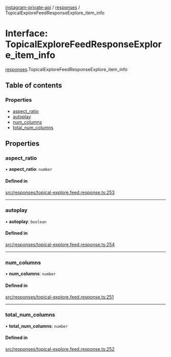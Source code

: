 [instagram-private-api](../../README.md) / [responses](../../modules/responses.md) / TopicalExploreFeedResponseExplore_item_info

# Interface: TopicalExploreFeedResponseExplore\_item\_info

[responses](../../modules/responses.md).TopicalExploreFeedResponseExplore_item_info

## Table of contents

### Properties

- [aspect\_ratio](TopicalExploreFeedResponseExplore_item_info.md#aspect_ratio)
- [autoplay](TopicalExploreFeedResponseExplore_item_info.md#autoplay)
- [num\_columns](TopicalExploreFeedResponseExplore_item_info.md#num_columns)
- [total\_num\_columns](TopicalExploreFeedResponseExplore_item_info.md#total_num_columns)

## Properties

### aspect\_ratio

• **aspect\_ratio**: `number`

#### Defined in

[src/responses/topical-explore.feed.response.ts:253](https://github.com/Nerixyz/instagram-private-api/blob/4971f34/src/responses/topical-explore.feed.response.ts#L253)

___

### autoplay

• **autoplay**: `boolean`

#### Defined in

[src/responses/topical-explore.feed.response.ts:254](https://github.com/Nerixyz/instagram-private-api/blob/4971f34/src/responses/topical-explore.feed.response.ts#L254)

___

### num\_columns

• **num\_columns**: `number`

#### Defined in

[src/responses/topical-explore.feed.response.ts:251](https://github.com/Nerixyz/instagram-private-api/blob/4971f34/src/responses/topical-explore.feed.response.ts#L251)

___

### total\_num\_columns

• **total\_num\_columns**: `number`

#### Defined in

[src/responses/topical-explore.feed.response.ts:252](https://github.com/Nerixyz/instagram-private-api/blob/4971f34/src/responses/topical-explore.feed.response.ts#L252)
